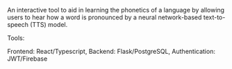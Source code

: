 An interactive tool to aid in learning the phonetics of a language by allowing users to hear how a word is pronounced by a neural network-based text-to-speech (TTS) model.

Tools:

Frontend: React/Typescript, Backend: Flask/PostgreSQL, Authentication: JWT/Firebase
